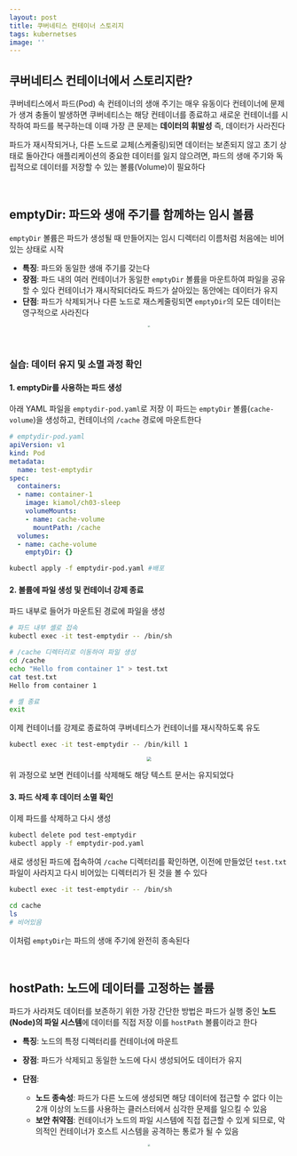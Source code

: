 ```yaml
---
layout: post
title: 쿠버네티스 컨테이너 스토리지
tags: kubernetses
image: ''
---
```


## 쿠버네티스 컨테이너에서 스토리지란?

쿠버네티스에서 파드(Pod) 속 컨테이너의 생애 주기는 매우 유동이다 컨테이너에 문제가 생겨 충돌이 발생하면 쿠버네티스는 해당 컨테이너를 종료하고 새로운 컨테이너를 시작하여 파드를 복구하는데 이때 가장 큰 문제는 **데이터의 휘발성** 즉, 데이터가 사라진다

파드가 재시작되거나, 다른 노드로 교체(스케줄링)되면 데이터는 보존되지 않고 초기 상태로 돌아간다 애플리케이션의 중요한 데이터를 잃지 않으려면, 파드의 생애 주기와 독립적으로 데이터를 저장할 수 있는 볼륨(Volume)이 필요하다

&nbsp;

## emptyDir: 파드와 생애 주기를 함께하는 임시 볼륨

`emptyDir` 볼륨은 파드가 생성될 때 만들어지는 임시 디렉터리 이름처럼 처음에는 비어있는 상태로 시작

- **특징**: 파드와 동일한 생애 주기를 갖는다
- **장점**: 파드 내의 여러 컨테이너가 동일한 `emptyDir` 볼륨을 마운트하여 파일을 공유할 수 있다 컨테이너가 재시작되더라도 파드가 살아있는 동안에는 데이터가 유지
- **단점**: 파드가 삭제되거나 다른 노드로 재스케줄링되면 `emptyDir`의 모든 데이터는 영구적으로 사라진다

<center><img src="https://image.minnnningnas.duckdns.org/images/1739ed92-f1e3-4027-beeb-8285c84a3e7e.webp" style="zoom:20%;"></center>

&nbsp;

### 실습: 데이터 유지 및 소멸 과정 확인

#### 1. emptyDir를 사용하는 파드 생성

아래 YAML 파일을 `emptydir-pod.yaml`로 저장 이 파드는 `emptyDir` 볼륨(`cache-volume`)을 생성하고, 컨테이너의 `/cache` 경로에 마운트한다

``` yaml
# emptydir-pod.yaml
apiVersion: v1
kind: Pod
metadata:
  name: test-emptydir
spec:
  containers:
  - name: container-1
    image: kiamol/ch03-sleep
    volumeMounts:
    - name: cache-volume
      mountPath: /cache
  volumes:
  - name: cache-volume
    emptyDir: {}

```

``` bash
kubectl apply -f emptydir-pod.yaml #배포
```

#### 2. 볼륨에 파일 생성 및 컨테이너 강제 종료

파드 내부로 들어가 마운트된 경로에 파일을 생성

```bash
# 파드 내부 셸로 접속
kubectl exec -it test-emptydir -- /bin/sh

# /cache 디렉터리로 이동하여 파일 생성
cd /cache
echo "Hello from container 1" > test.txt
cat test.txt
Hello from container 1

# 셸 종료
exit
```

이제 컨테이너를 강제로 종료하여 쿠버네티스가 컨테이너를 재시작하도록 유도

```bash
kubectl exec -it test-emptydir -- /bin/kill 1
```

<center><img src="https://image.minnnningnas.duckdns.org/images/a681cfa7-23b7-4373-81bd-cbb97f7c73f2.webp" style="zoom:50%;"></center>

위 과정으로 보면 컨테이너를 삭제해도 해당 텍스트 문서는 유지되었다

#### 3. 파드 삭제 후 데이터 소멸 확인

이제 파드를 삭제하고 다시 생성

```bash
kubectl delete pod test-emptydir
kubectl apply -f emptydir-pod.yaml
```

새로 생성된 파드에 접속하여 `/cache` 디렉터리를 확인하면, 이전에 만들었던 `test.txt` 파일이 사라지고 다시 비어있는 디렉터리가 된 것을 볼 수 있다

```bash
kubectl exec -it test-emptydir -- /bin/sh

cd cache
ls
# 비어있음
```

이처럼 `emptyDir`는 파드의 생애 주기에 완전히 종속된다

&nbsp;

## hostPath: 노드에 데이터를 고정하는 볼륨

파드가 사라져도 데이터를 보존하기 위한 가장 간단한 방법은 파드가 실행 중인 **노드(Node)의 파일 시스템**에 데이터를 직접 저장 이를 `hostPath` 볼륨이라고 한다

- **특징**: 노드의 특정 디렉터리를 컨테이너에 마운트

- **장점**: 파드가 삭제되고 동일한 노드에 다시 생성되어도 데이터가 유지

- **단점**:
  - **노드 종속성**: 파드가 다른 노드에 생성되면 해당 데이터에 접근할 수 없다 이는 2개 이상의 노드를 사용하는 클러스터에서 심각한 문제를 일으킬 수 있음
  - **보안 취약점**: 컨테이너가 노드의 파일 시스템에 직접 접근할 수 있게 되므로, 악의적인 컨테이너가 호스트 시스템을 공격하는 통로가 될 수 있음

<center><img src="https://image.minnnningnas.duckdns.org/images/10c6336b-8a46-4f91-b6a9-1b0fdd68b22a.webp" style="zoom:20%;"></center>

